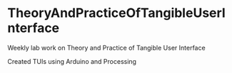 # TheoryAndPracticeOfTangibleUserInterface
Weekly lab work on Theory and Practice of Tangible User Interface

Created TUIs using Arduino and Processing
